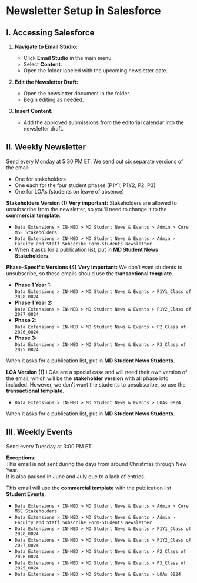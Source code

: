 # **Newsletter Setup in Salesforce**
## I. Accessing Salesforce

1. **Navigate to Email Studio:**
   - Click **Email Studio** in the main menu.
   - Select **Content**.
   - Open the folder labeled with the upcoming newsletter date.

2. **Edit the Newsletter Draft:**
   - Open the newsletter document in the folder.
   - Begin editing as needed.

3. **Insert Content:**
   - Add the approved submissions from the editorial calendar into the newsletter draft.
## II. Weekly Newsletter

Send every Monday at 5:30 PM ET. We send out six separate versions of the email:

- One for stakeholders
- One each for the four student phases (P1Y1, P1Y2, P2, P3)
- One for LOAs (students on leave of absence)

**Stakeholders Version (1)**
**Very important:** Stakeholders are allowed to unsubscribe from the newsletter, so you’ll need to change it to the **commercial template**.

- `Data Extensions > IN-MED > MD Student News & Events > Admin > Core MSE Stakeholders`
- `Data Extensions > IN-MED > MD Student News & Events > Admin > Faculty and Staff Subscribe Form-Students Newsletter`
- When it asks for a publication list, put in **MD Student News Stakeholders**.

**Phase-Specific Versions (4)**
**Very important:** We don’t want students to unsubscribe, so these emails should use the **transactional template**.

- **Phase 1 Year 1:**  
  `Data Extensions > IN-MED > MD Student News & Events > P1Y1_Class of 2028_0824`
- **Phase 1 Year 2:**  
  `Data Extensions > IN-MED > MD Student News & Events > P1Y2_Class of 2027_0824`
- **Phase 2:**  
  `Data Extensions > IN-MED > MD Student News & Events > P2_Class of 2026_0824`
- **Phase 3:**  
  `Data Extensions > IN-MED > MD Student News & Events > P3_Class of 2025_0824`

When it asks for a publication list, put in **MD Student News Students**.

**LOA Version (1)**
LOAs are a special case and will need their own version of the email, which will be the **stakeholder version** with all phase info included. However, we don’t want the students to unsubscribe, so use the **transactional template**.

- `Data Extensions > IN-MED > MD Student News & Events > LOAs_0824`

When it asks for a publication list, put in **MD Student News Students**.

## III. Weekly Events

Send every Tuesday at 3:00 PM ET.

**Exceptions:**  
This email is not sent during the days from around Christmas through New Year.  
It is also paused in June and July due to a lack of entries.

This email will use the **commercial template** with the publication list **Student Events**.

- `Data Extensions > IN-MED > MD Student News & Events > Admin > Core MSE Stakeholders`
- `Data Extensions > IN-MED > MD Student News & Events > Admin > Faculty and Staff Subscribe Form-Students Newsletter`
- `Data Extensions > IN-MED > MD Student News & Events > P1Y1_Class of 2028_0824`
- `Data Extensions > IN-MED > MD Student News & Events > P1Y2_Class of 2027_0824`
- `Data Extensions > IN-MED > MD Student News & Events > P2_Class of 2026_0824`
- `Data Extensions > IN-MED > MD Student News & Events > P3_Class of 2025_0824`
- `Data Extensions > IN-MED > MD Student News & Events > LOAs_0824`


